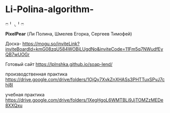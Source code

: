 # Li-Polina-algorithm-
ෆ⁠╹⁠ ⁠.̮⁠ ⁠╹⁠ෆ

<b>PixelPear</b> (Ли Полина, Шмелев Егорка, Сергеев Тимофей)

Доска- https://mogu.so/inviteLink?inviteBoardId=kmG08zqU584WOBjLUgdNo&inviteCode=11Fm5q7NWudfEyQB7wUOGr

Готовый сайт
https://lplnshka.github.io/soap-lend/

производственная практика https://drive.google.com/drive/folders/1OjQy7XvkZnXHASs3PHTTuxSPvJ7chj8I

учебная практика https://drive.google.com/drive/folders/1XegHgoL6WMTBLi9JjTOMZzMEDe8XXQxu